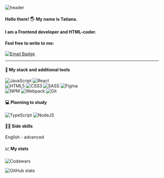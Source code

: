 ![header](https://capsule-render.vercel.app/api?type=waving&color=gradient&height=200&section=header&text=Greetings!&fontSize=90)
#### Hello there! 🖐️ My name is Tatiana. 
#### I am a Frontend develоper and HTML-coder.
#### Feel free to write to me: 
   <div>
  <a href="mailto:tatiana.vik4001@gmail.com">
    <img src="https://img.shields.io/badge/Email-green?style=for-the-badge&logo=gmail&logoColor=white" alt="Email Badge"/>
  </a>
</div>

___

#### :toolbox: My stack and additional tools
![JavaScript](https://img.shields.io/badge/javascript-%23323330.svg?style=for-the-badge&logo=javascript&logoColor=%23F7DF1E)
![React](https://img.shields.io/badge/react-%2320232a.svg?style=for-the-badge&logo=react&logoColor=%2361DAFB)</br>
![HTML5](https://img.shields.io/badge/html5-%23E34F26.svg?style=for-the-badge&logo=html5&logoColor=white)
![CSS3](https://img.shields.io/badge/css3-%231572B6.svg?style=for-the-badge&logo=css3&logoColor=white)
![SASS](https://img.shields.io/badge/SASS-hotpink.svg?style=for-the-badge&logo=SASS&logoColor=white)
![Figma](https://img.shields.io/badge/figma-%23F24E1E.svg?style=for-the-badge&logo=figma&logoColor=white)</br>
![NPM](https://img.shields.io/badge/NPM-%23000000.svg?style=for-the-badge&logo=npm&logoColor=white)
![Webpack](https://img.shields.io/badge/webpack-%238DD6F9.svg?style=for-the-badge&logo=webpack&logoColor=black)
![Git](https://img.shields.io/badge/git-%23F05033.svg?style=for-the-badge&logo=git&logoColor=white)


#### :computer: Planning to study
![TypeScript](https://img.shields.io/badge/typescript-%23007ACC.svg?style=for-the-badge&logo=typescript&logoColor=white)
![NodeJS](https://img.shields.io/badge/node.js-6DA55F?style=for-the-badge&logo=node.js&logoColor=white)

#### :guardsman: Side skills
English - advanced

#### :chart_with_upwards_trend: My stats
![Codewars](https://www.codewars.com/users/proactative/badges/small)

![GitHub stats](https://github-readme-stats.vercel.app/api?username=proactative&theme=chartreuse-dark&show_icons=true)
